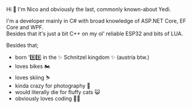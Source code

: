 Hi 👋 I'm Nico and obviously the last, commonly known-about Yedi. 

I'm a developer mainly in C# with broad knowledge of ASP.NET Core, EF Core and WPF.  
Besides that it's just a bit C++ on my ol' reliable ESP32 and bits of LUA.

Besides that;
- born '9️⃣9️⃣ in the ✨ Schnitzel kingdom ✨ (austria btw.)
- loves bikes 🏍️
- loves skiing ⛷️
- kinda crazy for photography 📸
- would literally die for fluffy cats 😺
- obviously loves coding 👨‍💻
